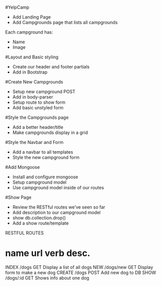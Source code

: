 #YelpCamp

* Add Landing Page
* Add Campgrounds page that lists all campgrounds

Each campground has:
* Name
* Image

#Layout and Basic styling
* Create our header and footer partials
* Add in Bootstrap

#Create New Campgrounds
* Setup new campground POST
* Add in body-parser
* Setup route to show form
* Add basic unstyled form

#Style the Campgrounds page
* Add a better header/title
* Make campgrounds display in a grid

#Style the Navbar and Form
* Add a navbar to all templates
* Style the new campground form

#Add Mongoose
* Install and configure mongoose
* Setup campground model
* Use campground model inside of our routes

#Show Page
* Review the RESTful routes we've seen so far
* Add description to our campground model
* show db.collection.drop()
* Add a show route/template

RESTFUL ROUTES

name       url         verb   desc.
============================================================
INDEX      /dogs       GET    Display a list of all dogs
NEW        /dogs/new   GET    Display form to make a new dog
CREATE     /dogs       POST   Add new dog to DB
SHOW       /dogs/:id   GET    Shows info about one dog


